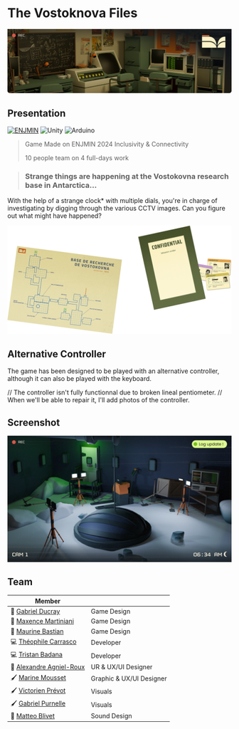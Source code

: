 # **The Vostoknova Files**

![Cover](img/cover.png) 

## Presentation
[![ENJMIN](https://img.shields.io/badge/%20ENJMIN-c1002a?style=for-the-badge)](https://enjmin.cnam.fr/)
![Unity](https://img.shields.io/badge/Unity-100000?style=for-the-badge&logo=unity&logoColor=white)
![Arduino](https://img.shields.io/badge/Arduino-00878F?style=for-the-badge&logo=arduino)

>Game Made on ENJMIN 2024 Inclusivity & Connectivity
>
>10 people team on 4 full-days work

>### Strange things are happening at the Vostokovna research base in Antarctica...

With the help of a strange clock* with multiple dials, you're in charge of investigating by digging through the various CCTV images.
Can you figure out what might have happened?

![Props](img/props.png)

## Alternative Controller
The game has been designed to be played with an alternative controller, although it can also be played with the keyboard.

// The controller isn't fully functionnal due to broken lineal pentiometer.
// When we'll be able to repair it, I'll add photos of the controller.

## Screenshot
![Ingame](img/ingame.png)

## Team

| Member  |   |
| ----- | - |
| 🎲 [Gabriel Ducray](https://balbadur.itch.io/)                        | Game Design               |
| 🎲 [Maxence Martiniani](https://dotsquare.itch.io/)                   | Game Design               |
| 🎲 [Maurine Bastian](https://maureen-bst.itch.io/)                    | Game Design               |
| 💻 [Théophile Carrasco](https://eyecrown.itch.io/)                    | Developer                 |
| 💻 [Tristan Badana](https://kodaen.itch.io/)                          | Developer                 |
| 🧠 [Alexandre Agniel-Roux](https://alexandre-agniel.jimdosite.com/)   | UR & UX/UI Designer       |
| 🖌️ [Marine Mousset](https://marine-mousset.itch.io/)                  | Graphic & UX/UI Designer  |
| 🖌️ [Victorien Prévot](https://victorien-prevot.itch.io/)              | Visuals                   |
| 🖌️ [Gabriel Purnelle](https://shinobouu.itch.io/)                     | Visuals                   |
| 🎵 [Matteo Blivet](https://mblivet.itch.io/)                          | Sound Design              |